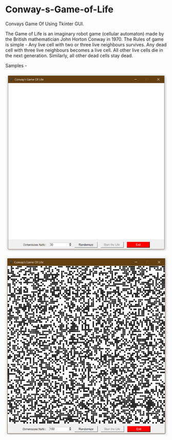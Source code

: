 # Conway-s-Game-of-Life

Convays Game Of Using Tkinter GUI.

The Game of Life is an imaginary robot game (cellular automaton) made by the British mathematician John Horton Conway in 1970.
The Rules of game is simple -
Any live cell with two or three live neighbours survives.
Any dead cell with three live neighbours becomes a live cell.
All other live cells die in the next generation. Similarly, all other dead cells stay dead.

Samples -

![](https://github.com/milannzz/Conway-s-Game-of-Life/blob/main/Images/pic1.png)

![](https://github.com/milannzz/Conway-s-Game-of-Life/blob/main/Images/pic2.png)

